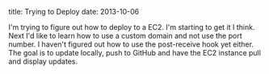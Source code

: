 title: Trying to Deploy
date: 2013-10-06

I'm trying to figure out how to deploy to a EC2. I'm starting to get it I think. Next I'd like to learn how to use a custom domain and not use the port number. I haven't figured out how to use the post-receive hook yet either. The goal is to update locally, push to GitHub and have the EC2 instance pull and display updates.